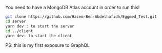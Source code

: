 You need to have a MongoDB Atlas account in order to run this!
```bash
git clone https://github.com/Hazem-Ben-Abdelhafidh/Eggmed_Test.git
cd server
yarn dev : to start the server
cd ../client
yarn dev: to start the client
```
PS: this is my first exposure to GraphQL

